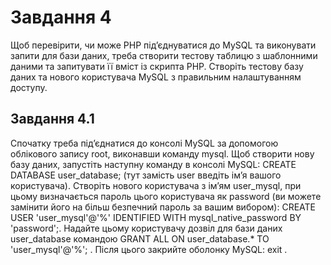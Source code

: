 # Завдання 4

Щоб перевірити, чи може PHP під’єднуватися до MySQL та виконувати запити для бази даних, треба створити тестову таблицю з шаблонними даними та запитувати її вміст із скрипта PHP. Створіть тестову базу даних та нового користувача MySQL з правильним налаштуванням доступу.

## Завдання 4.1
Спочатку треба під’єднатися до консолі MySQL за допомогою облікового запису root, виконавши команду mysql. Щоб створити нову базу даних, запустіть наступну команду в консолі MySQL: CREATE DATABASE user_database; (тут замість user введіть ім’я вашого користувача). Створіть нового користувача з ім’ям user_mysql, при цьому визначається пароль цього користувача як password (ви можете замінити його на більш безпечний пароль за вашим вибором): CREATE USER 'user_mysql'@'%' IDENTIFIED WITH mysql_native_password BY 'password';. Надайте цьому користувачу дозвіл для бази даних  user_database командою GRANT ALL ON user_database.* TO 'user_mysql'@'%'; . Після цього закрийте оболонку MySQL: exit . 
